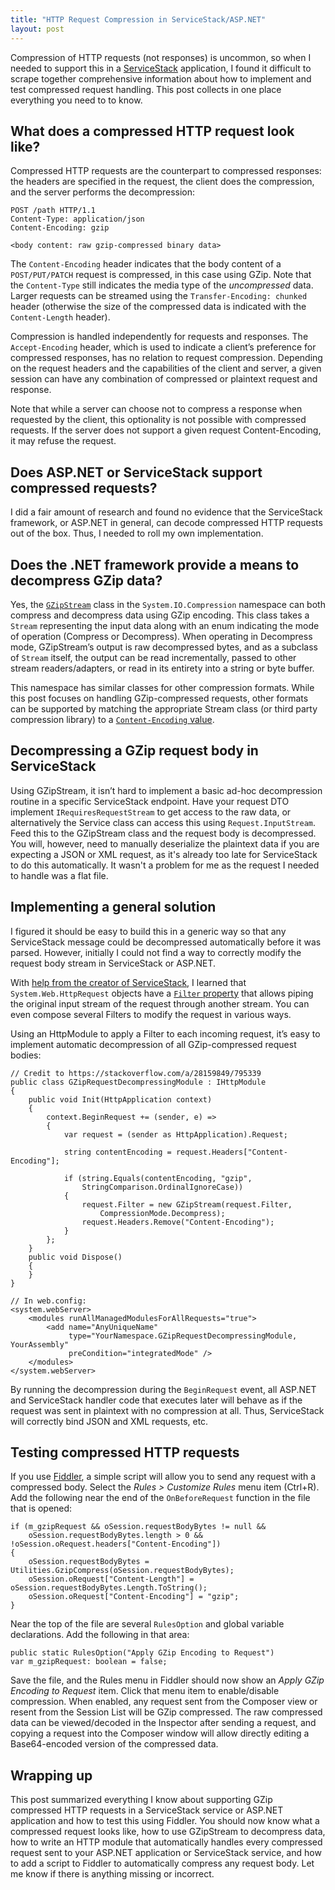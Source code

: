 ```yaml
---
title: "HTTP Request Compression in ServiceStack/ASP.NET"
layout: post
---
```


Compression of HTTP requests (not responses) is uncommon, so when I needed to support this in a [ServiceStack][] application, I found it difficult to scrape together comprehensive information about how to implement and test compressed request handling. This post collects in one place everything you need to to know.

## What does a compressed HTTP request look like?

Compressed HTTP requests are the counterpart to compressed responses: the headers are specified in the request, the client does the compression, and the server performs the decompression:

    POST /path HTTP/1.1
    Content-Type: application/json
    Content-Encoding: gzip

    <body content: raw gzip-compressed binary data>

The `Content-Encoding` header indicates that the body content of a `POST/PUT/PATCH` request is compressed, in this case using GZip. Note that the `Content-Type` still indicates the media type of the *uncompressed* data. Larger requests can be streamed using the `Transfer-Encoding: chunked` header (otherwise the size of the compressed data is indicated with the `Content-Length` header).

Compression is handled independently for requests and responses. The `Accept-Encoding` header, which is used to indicate a client’s preference for compressed responses, has no relation to request compression. Depending on the request headers and the capabilities of the client and server, a given session can have any combination of compressed or plaintext request and response.

Note that while a server can choose not to compress a response when requested by the client, this optionality is not possible with compressed requests. If the server does not support a given request Content-Encoding, it may refuse the request.

## Does ASP.NET or ServiceStack support compressed requests?

I did a fair amount of research and found no evidence that the ServiceStack framework, or ASP.NET in general, can decode compressed HTTP requests out of the box. Thus, I needed to roll my own implementation.

## Does the .NET framework provide a means to decompress GZip data?

Yes, the [`GZipStream`][GZipStream] class in the `System.IO.Compression` namespace can both compress and decompress data using GZip encoding. This class takes a `Stream` representing the input data along with an enum indicating the mode of operation (Compress or Decompress). When operating in Decompress mode, GZipStream’s output is raw decompressed bytes, and as a subclass of `Stream` itself, the output can be read incrementally, passed to other stream readers/adapters, or read in its entirety into a string or byte buffer.

This namespace has similar classes for other compression formats. While this post focuses on handling GZip-compressed requests, other formats can be supported by matching the appropriate Stream class (or third party compression library) to a [`Content-Encoding` value][encoding-tokens].

## Decompressing a GZip request body in ServiceStack

Using GZipStream, it isn’t hard to implement a basic ad-hoc decompression routine in a specific ServiceStack endpoint. Have your request DTO implement `IRequiresRequestStream` to get access to the raw data, or alternatively the Service class can access this using `Request.InputStream`. Feed this to the GZipStream class and the request body is decompressed. You will, however, need to manually deserialize the plaintext data if you are expecting a JSON or XML request, as it's already too late for ServiceStack to do this automatically. It wasn't a problem for me as the request I needed to handle was a flat file.

## Implementing a general solution

I figured it should be easy to build this in a generic way so that any <span class="nohyphen">ServiceStack</span> message could be decompressed automatically before it was parsed. However, initially I could not find a way to correctly modify the request body stream in ServiceStack or <span class="nohyphen">ASP.NET</span>.

With [help from the creator of ServiceStack][so], I learned that `System.Web.HttpRequest` objects have a [`Filter` property][filter] that allows piping the original input stream of the request through another stream. You can even compose several Filters to modify the request in various ways.

Using an HttpModule to apply a Filter to each incoming request, it’s easy to implement automatic decompression of all GZip-compressed request bodies:

    // Credit to https://stackoverflow.com/a/28159849/795339
    public class GZipRequestDecompressingModule : IHttpModule
    {
        public void Init(HttpApplication context)
        {
            context.BeginRequest += (sender, e) =>
            {
                var request = (sender as HttpApplication).Request;

                string contentEncoding = request.Headers["Content-Encoding"];

                if (string.Equals(contentEncoding, "gzip",
                    StringComparison.OrdinalIgnoreCase))
                {
                    request.Filter = new GZipStream(request.Filter,
                        CompressionMode.Decompress);
                    request.Headers.Remove("Content-Encoding");
                }
            };
        }
        public void Dispose()
        {
        }
    }

    // In web.config:
    <system.webServer>
        <modules runAllManagedModulesForAllRequests="true">
            <add name="AnyUniqueName"
                 type="YourNamespace.GZipRequestDecompressingModule, YourAssembly"
                 preCondition="integratedMode" />
        </modules>
    </system.webServer>

By running the decompression during the `BeginRequest` event, all ASP.NET and ServiceStack handler code that executes later will behave as if the request was sent in plaintext with no compression at all. Thus, ServiceStack will correctly bind JSON and XML requests, etc.

## Testing compressed HTTP requests

If you use [Fiddler][], a simple script will allow you to send any request with a compressed body. Select the *Rules > Customize Rules* menu item (Ctrl+R). Add the following near the end of the `OnBeforeRequest` function in the file that is opened:

    if (m_gzipRequest && oSession.requestBodyBytes != null &&
        oSession.requestBodyBytes.length > 0 && !oSession.oRequest.headers["Content-Encoding"])
    {
        oSession.requestBodyBytes = Utilities.GzipCompress(oSession.requestBodyBytes);
        oSession.oRequest["Content-Length"] = oSession.requestBodyBytes.Length.ToString();
        oSession.oRequest["Content-Encoding"] = "gzip";
    }

Near the top of the file are several `RulesOption` and global variable declarations. Add the following in that area:

    public static RulesOption("Apply GZip Encoding to Request")
    var m_gzipRequest: boolean = false;

Save the file, and the Rules menu in Fiddler should now show an *Apply GZip Encoding to Request* item. Click that menu item to enable/disable compression. When enabled, any request sent from the Composer view or resent from the Session List will be GZip compressed. The raw compressed data can be viewed/decoded in the Inspector after sending a request, and copying a request into the Composer window will allow directly editing a Base64-encoded version of the compressed data.

## Wrapping up

This post summarized everything I know about supporting GZip compressed HTTP requests in a ServiceStack service or ASP.NET application and how to test this using Fiddler. You should now know what a compressed request looks like, how to use GZipStream to decompress data, how to write an HTTP module that automatically handles every compressed request sent to your ASP.NET application or ServiceStack service, and how to add a script to Fiddler to automatically compress any request body. Let me know if there is anything missing or incorrect.

[ServiceStack]: https://servicestack.net
[GZipStream]: https://msdn.microsoft.com/en-us/library/system.io.compression.gzipstream(v=vs.110).aspx
[encoding-tokens]: https://en.wikipedia.org/wiki/HTTP_compression#Content-Encoding_tokens
[so]: https://stackoverflow.com/q/28159280/795339
[filter]: https://msdn.microsoft.com/en-us/library/system.web.httprequest.filter(v=vs.110).aspx
[Fiddler]: https://www.telerik.com/fiddler
